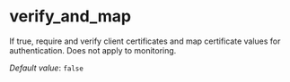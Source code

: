# verify_and_map

If true, require and verify client certificates and map certificate values for authentication. Does not apply to monitoring.

*Default value*: `false`
